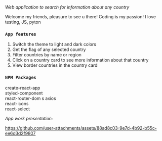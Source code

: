 _Web application to search for information about any country_

Welcome my friends, pleasure to see u there!
Coding is my passion!
I love testing, JS, pyton

### `App features`

1. Switch the theme to light and dark colors
2. Get the flag of any selected country
3. Filter countries by name or region
4. Click on a country card to see more information about that country
5. View border countries in the country card

### `NPM Packages`

create-react-app  
styled-component  
react-router-dom  s
axios  
react-icons  
react-select  

_App work presentation:_

https://github.com/user-attachments/assets/88ad8c03-9e7d-4b92-b55c-ee6d3d2f9807



